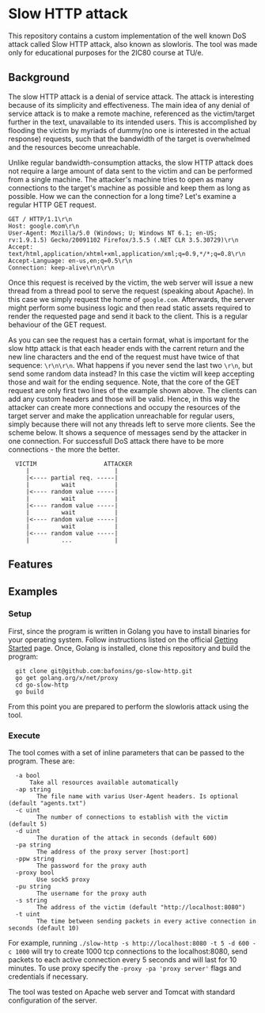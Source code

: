 # Slow HTTP attack

This repository contains a custom implementation of the well known DoS attack called Slow HTTP attack, also known as slowloris. The tool was made only for educational purposes for the 2IC80 course at TU/e.

## Background

The slow HTTP attack is a denial of service attack. The attack is interesting because of its simplicity and effectiveness. The main idea of any denial of service attack is to make a remote machine, referenced as the victim/target further in the text, unavailable to its intended users. This is accomplished by flooding the victim by myriads of dummy(no one is interested in the actual response) requests, such that the bandwidth of the target is overwhelmed and the resources become unreachable.

Unlike regular bandwidth-consumption attacks, the slow HTTP attack does not require a large amount of data sent to the victim and can be performed from a single machine. The attacker's machine tries to open as many connections to the target's machine as possible and keep them as long as possible. How we can the connection for a long time? Let's examine a regular HTTP GET request.

```
GET / HTTP/1.1\r\n
Host: google.com\r\n
User-Agent: Mozilla/5.0 (Windows; U; Windows NT 6.1; en-US; rv:1.9.1.5) Gecko/20091102 Firefox/3.5.5 (.NET CLR 3.5.30729)\r\n
Accept: text/html,application/xhtml+xml,application/xml;q=0.9,*/*;q=0.8\r\n
Accept-Language: en-us,en;q=0.5\r\n
Connection: keep-alive\r\n\r\n
```

Once this request is received by the victim, the web server will issue a new thread from a thread pool to serve the request (speaking about Apache). In this case we simply request the home of `google.com`. Afterwards, the server might perform some business logic and then read static assets required to render the requested page and send it back to the client. This is a regular behaviour of the GET request.

As you can see the request has a certain format, what is important for the slow http attack is that each header ends with the carrent return and the new line characters and the end of the request must have twice of that sequence: `\r\n\r\n`. What happens if you never send the last two `\r\n`, but send some random data instead? In this case the victim will keep accepting those and wait for the ending sequence. Note, that the core of the GET request are only first two lines of the example shown above. The clients can add any custom headers and those will be valid. Hence, in this way the attacker can create more connections and occupy the resources of the target server and make the application unreachable for regular users, simply because there will not any threads left to serve more clients. See the scheme below. It shows a sequence of messages send by the attacker in one connection. For successfull DoS attack there have to be more connections - the more the better.

```
  VICTIM                   ATTACKER
     |                        |
     |<---- partial req. -----|
     |         wait           |
     |<---- random value -----|
     |         wait           |
     |<---- random value -----|
     |         wait           |
     |<---- random value -----|
     |         wait           |
     |<---- random value -----|
     |         ...            |
```

## Features

## Examples

### Setup
First, since the program is written in Golang you have to install binaries for your operating system. Follow instructions listed on the official [Getting Started](https://golang.org/doc/install) page. Once, Golang is installed, clone this repository and build the program:
```
  git clone git@github.com:bafonins/go-slow-http.git
  go get golang.org/x/net/proxy
  cd go-slow-http
  go build
```
From this point you are prepared to perform the slowloris attack using the tool.

### Execute
The tool comes with a set of inline parameters that can be passed to the program. These are:
```
  -a bool 
      Take all resources available automatically
  -ap string
    	The file name with varius User-Agent headers. Is optional (default "agents.txt")
  -c uint
    	The number of connections to establish with the victim (default 5)
  -d uint
    	The duration of the attack in seconds (default 600)
  -pa string
    	The address of the proxy server [host:port]
  -ppw string
    	The password for the proxy auth
  -proxy bool
    	Use sock5 proxy
  -pu string
    	The username for the proxy auth
  -s string
    	The address of the victim (default "http://localhost:8080")
  -t uint
    	The time between sending packets in every active connection in seconds (default 10)
```

For example, running `./slow-http -s http://localhost:8080 -t 5 -d 600 -c 1000` will try to create 1000 tcp connections to the localhost:8080, send packets to each active connection every 5 seconds and will last for 10 minutes. To use proxy specify the `-proxy -pa 'proxy server'` flags and credentials if necessary.

The tool was tested on Apache web server and Tomcat with standard configuration of the server. 
